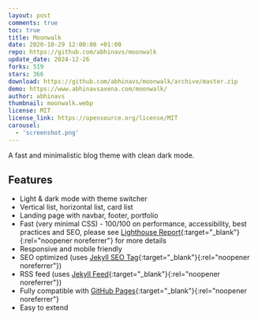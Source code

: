 ```yaml
---
layout: post
comments: true
toc: true
title: Moonwalk
date: 2020-10-29 12:00:00 +01:00
repo: https://github.com/abhinavs/moonwalk
update_date: 2024-12-26
forks: 519
stars: 366
download: https://github.com/abhinavs/moonwalk/archive/master.zip
demo: https://www.abhinavsaxena.com/moonwalk/
author: abhinavs
thumbnail: moonwalk.webp
license: MIT
license_link: https://opensource.org/license/MIT
carousel:
  - 'screenshot.png'
---
```


A fast and minimalistic blog theme with clean dark mode.

## Features

* Light & dark mode with theme switcher
* Vertical list, horizontal list, card list
* Landing page with navbar, footer, portfolio
* Fast (very minimal CSS) - 100/100 on performance, accessibility, best practices and SEO, please see [Lighthouse Report](https://raw.githubusercontent.com/abhinavs/moonwalk/master/_screenshots/lighthouse-report.png){:target="_blank"}{:rel="noopener noreferrer"} for more details
* Responsive and mobile friendly
* SEO optimized (uses [Jekyll SEO Tag](https://github.com/jekyll/jekyll-seo-tag){:target="_blank"}{:rel="noopener noreferrer"})
* RSS feed (uses [Jekyll Feed](https://github.com/jekyll/jekyll-feed){:target="_blank"}{:rel="noopener noreferrer"})
* Fully compatible with [GitHub Pages](https://pages.github.com/){:target="_blank"}{:rel="noopener noreferrer"}
* Easy to extend
